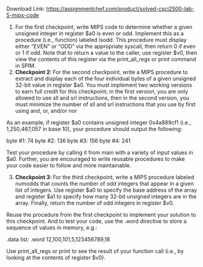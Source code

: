 Download Link: https://assignmentchef.com/product/solved-csci2500-lab-5-mips-code
<br>
<ol>

 <li>For the first checkpoint, write MIPS code to determine whether a given unsigned integer in register $a0 is even or odd. Implement this as a procedure (i.e., function) labeled isodd. This procedure must display either “EVEN” or “ODD” via the appropriate syscall, then return 0 if even or 1 if odd. Note that to return a value to the caller, use register $v0, then view the contents of this register via the print_all_regs or print command in SPIM.</li>

 <li><strong>Checkpoint 2: </strong>For the second checkpoint, write a MIPS procedure to extract and display each of the four individual bytes of a given unsigned 32-bit value in register $a0. You must implement two working versions to earn full credit for this checkpoint; in the first version, you are only allowed to use sll and srl instructions, then in the second version, you must minimize the number of sll and srl instructions that you use by first using and, or, and/or nor</li>

</ol>

As an example, if register $a0 contains unsigned integer 0x4a889cf1 (i.e., 1,250,467,057 in base 10), your procedure should output the following:

byte #1: 74 byte #2: 136 byte #3: 156 byte #4: 241

Test your procedure by calling it from main with a variety of input values in $a0. Further, you are encouraged to write reusable procedures to make your code easier to follow and more maintainable.

<ol start="3">

 <li><strong>Checkpoint 3: </strong>For the third checkpoint, write a MIPS procedure labeled numodds that counts the number of odd integers that appear in a given list of integers. Use register $a0 to specify the base address of the array and register $a1 to specify how many 32-bit unsigned integers are in the array. Finally, return the number of odd integers in register $v0.</li>

</ol>

Reuse the procedure from the first checkpoint to implement your solution to this checkpoint. And to test your code, use the .word directive to store a sequence of values in memory, e.g.:

.data list:   .word 12,100,101,5,123456789,18

Use print_all_regs or print to see the result of your function call (i.e., by looking at the contents of register $v0).